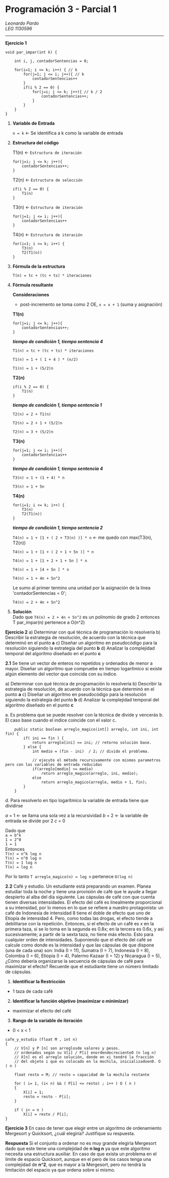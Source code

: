 # Programación 3 - Parcial 1 
_Leonardo Pardo_  
_LEG 1130596_

___ 

__Ejercicio 1__
```
void par_impar(int k) {
    
    int i, j, contadorSentencias = 0;
    
    for(i=1; i <= k; i++) { // k
        for(j=1; j <= i; j++){ // k
            contadorSentencias++
        }
        if(i % 2 == 0) {
            for(j=i; j <= k; j++){ // k / 2
                contadorSentencias++;
            }
        }
    }
}
```
1. **Variable de Entrada**

    `n = k` <- Se identifica a k como la variable de entrada    

2. **Estructura del código**  

    T1(n) <- `Estructura de iteración`  
    ```
    for(j=i; j <= k; j++){
        contadorSentencias++;
    }
    ```

    T2(n) <- `Estructura de selección`  
    ```
    if(i % 2 == 0) {
        T1(n)
    }
    ```

    T3(n) <- `Estructura de iteración`  
    ```
    for(j=1; j <= i; j++){
        contadorSentencias++
    }
    ```

    T4(n) <- `Estructura de iteración`  
    ```
    for(i=1; i <= k; i++) {
        T3(n)
        T2(T1(n))
    }
    ```
    
3. **Fórmula de la estructura**

    `T(n) = tc + (tc + ts) * iteraciones`   

4. **Fórmula resultante**

    __Consideraciones__
    - post-incremento se toma como 2 OE, `x = x + 1` (suma y asignación)  

    __T1(n)__
    ```
    for(j=i; j <= k; j++){
        contadorSentencias++;
    }
    ```
    ***tiempo de condición 1, tiempo sentencia 4***  
    
    `T1(n) = tc + (tc + ts) * iteraciones`  
    
    `T1(n) = 1 + ( 1 + 4 ) * (n/2)`  

    `T1(n) = 1 + (5/2)n`  

    __T2(n)__  
    ```
    if(i % 2 == 0) {
        T1(n)
    }
    ```
    ***tiempo de condición 1, tiempo sentencia 1***  

    `T2(n) = 2 + T1(n)`  
    
    `T2(n) = 2 + 1 + (5/2)n`  
    
    `T2(n) = 3 + (5/2)n`  
    
    __T3(n)__  
    ```
    for(j=1; j <= i; j++){
        contadorSentencias++
    }
    ```
    ***tiempo de condición 1, tiempo sentencia 4***  

    `T3(n) = 1 + (1 + 4) * n`  
    
    `T3(n) = 1 + 5n`  
     
     __T4(n)__  
    ```
    for(i=1; i <= k; i++) {
        T3(n)
        T2(T1(n))
    }
    ```
    ***tiempo de condición 1, tiempo sentencia 2***  

    `T4(n) = 1 + [1 + ( 2 + T3(n) )] * n` <- me quedo con max(T3(n), T2(n))
    
    `T4(n) = 1 + [1 + ( 2 + 1 + 5n )] * n`  

    `T4(n) = 1 + [1 + 2 + 1 + 5n ] * n`  
    
    `T4(n) = 1 + [4 + 5n ] * n`  
    
    `T4(n) = 1 + 4n + 5n^2`

    Le sumo al primer termino una unidad por la asignación de la línea 'contadorSentencias = 0'; 

    `T4(n) = 2 + 4n + 5n^2`  

5. **Solución**  
    Dado que `T4(n) = 2 + 4n + 5n^2` es un polinomio de grado 2 entonces T par_impar(n) pertenece a O(n^2)


__Ejercicio 2__
a) Determinar con qué técnica de programación lo resolvería
b) Describir la estrategia de resolución, de acuerdo con la técnica que determinó en el punto __a__
c) Diseñar un algoritmo en pseudocódigo para la resolución siguiendo la estrategia del punto __b__
d) Analizar la complejidad temporal del algoritmo diseñado en el punto __c__

__2.1__
Se tiene un vector de enteros no repetidos y ordenados de menor a mayor. Diseñar un algoritmo que 
compruebe en tiempo logarítmico si existe algún elemento del vector que coincida con su índice.

a) Determinar con qué técnica de programación lo resolvería
b) Describir la estrategia de resolución, de acuerdo con la técnica que determinó en el punto __a__
c) Diseñar un algoritmo en pseudocódigo para la resolución siguiendo la estrategia del punto __b__
d) Analizar la complejidad temporal del algoritmo diseñado en el punto __c__

a. Es problema que se puede resolver con la técnica de divide y vencerás
b. El caso base cuando el indice coincide con el valor
c.
```
    public static boolean arreglo_magico(int[] arreglo, int ini, int fin) {
        if( ini == fin ) {
            return arreglo[ini] == ini; // retorno solución base.
        } else {
            int medio = (fin - ini)  / 2; // divido el problema.

            // ejecuto el método recursivamente con mismos parametros pero con las variables de entrada reducidas
            if(arreglo[medio] <= medio)
                return arreglo_magico(arreglo, ini, medio); 
            else
                return arreglo_magico(arreglo, medio + 1, fin);
        }
    }
```

d. Para resolverlo en tipo logarítmico la variable de entrada tiene que dividirse

_a_ = 1 <- se llama una sola vez a la recursividad
_b_ = 2 <- la variable de entrada se divide por 2
_c_ = 0 

Dado que   
    `a = b^k`   
    `1 = 2^0`  
    `1 = 1`  
Entonces   
    `T(n) = n^k log n`  
    `T(n) = n^0 log n`    
    `T(n) = 1 log n`    
    `T(n) = log n`     

Por lo tanto `T arreglo_magico(n) = log n` pertenece `O(log n)`

__2.2__
Café y estudio. Un estudiante está preparando un examen. Planea estudiar toda la noche y tiene una 
provisión de café que le ayude a llegar despierto al alba del día siguiente. Las cápsulas de café 
con que cuenta tienen diversas intensidades. El efecto del café es linealmente proporcional a su 
intensidad, por lo menos en lo que se refiere a nuestro protagonista: un café de Indonesia de 
intensidad 8 tiene el doble de efecto que uno de Etiopía de intensidad 4. Pero, como todas las 
drogas, el efecto tiende a debilitarse con la repetición. Entonces, si el efecto de un café es x en 
la primera taza, si se lo toma en la segunda es 0.8x; en la tercera es 0.6x, y así sucesivamente; a 
partir de la sexta taza, no tiene más efecto. Esto para cualquier orden de intensidades. Suponiendo 
que el efecto del café se calcule como donde es la intensidad y que las cápsulas de que dispone 
(una de cada una) son: India (I = 11), Sumatra (I = 7), Indonesia (I = 8), Colombia (I = 6), 
Etiopía (I = 4), Palermo Kazaar (I = 12) y Nicaragua (I = 5), ¿Cómo debería organizarse la secuencia 
de cápsulas de café para maximizar el efecto? Recuerde que el estudiante tiene un número limitado de 
cápsulas.

1. __Identificar la Restricción__ 
- 1 taza de cada café

2. __Identificar la función objetivo (maximizar o minimizar)__
- maximizar el efecto del café

3. __Rango de la variable de iteración__
- 0 < x < 1

```
cafe_y_estudio (float M , int n)
{ 
    // V[n] y P [n] son arreglosde valores y pesos.
    // ordenados según su V[i] / P[i] enordendecrecienteO (n log n)
    // X[n] es el arreglo solución, donde en xi tendré la fracción
    // del objeto i que es colocado en la mochila, inicializadoen0. O ( n )
    
    float resto = M; // resto = capacidad de la mochila restante
    
    for ( i= 1, (i< n) && ( P[i] <= resto) ; i++ ) O ( n )
    { 
        X[i] = 1;
        resto = resto - P[i]; 
    }

    if ( i< = n ) 
        X[i] = resto / P[i];
}
```


__Ejercicio 3__
En caso de tener que elegir entre un algoritmo de ordenamiento Mergesort y Quicksort, ¿cuál elegiría? 
Justifique su respuesta.

__Respuesta__
Si el conjunto a ordenar no es muy grande elegiría Mergesort dado que este tiene una complejidad
de __n log n__ ya que este algoritmo necesita una estructura auxiliar.
En caso de que exista un problema en el límite de espacio Quicksort, aunque en el pero de los casos
tenga una complejidad de __n^2__, que es mayor a la Mergesort, pero no tendrá la limitación del 
espacio ya que ordena sobre si mismo.  